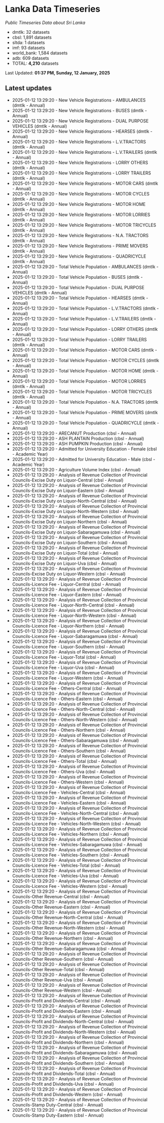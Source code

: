 # Lanka Data Timeseries
*Public Timeseries Data about Sri Lanka*

* dmtlk: 32 datasets
* cbsl: 1,891 datasets
* sltda: 1 datasets
* imf: 93 datasets
* world_bank: 1,584 datasets
* adb: 609 datasets
* TOTAL: **4,210** datasets

Last Updated: **01:37 PM, Sunday, 12 January, 2025**

## Latest updates

* 2025-01-12 13:29:20 - New Vehicle Registrations - AMBULANCES (dmtlk - Annual)
* 2025-01-12 13:29:20 - New Vehicle Registrations - BUSES (dmtlk - Annual)
* 2025-01-12 13:29:20 - New Vehicle Registrations - DUAL PURPOSE VEHICLES (dmtlk - Annual)
* 2025-01-12 13:29:20 - New Vehicle Registrations - HEARSES (dmtlk - Annual)
* 2025-01-12 13:29:20 - New Vehicle Registrations - L.V.TRACTORS (dmtlk - Annual)
* 2025-01-12 13:29:20 - New Vehicle Registrations - L.V.TRAILERS (dmtlk - Annual)
* 2025-01-12 13:29:20 - New Vehicle Registrations - LORRY OTHERS (dmtlk - Annual)
* 2025-01-12 13:29:20 - New Vehicle Registrations - LORRY TRAILERS (dmtlk - Annual)
* 2025-01-12 13:29:20 - New Vehicle Registrations - MOTOR CARS (dmtlk - Annual)
* 2025-01-12 13:29:20 - New Vehicle Registrations - MOTOR CYCLES (dmtlk - Annual)
* 2025-01-12 13:29:20 - New Vehicle Registrations - MOTOR HOME (dmtlk - Annual)
* 2025-01-12 13:29:20 - New Vehicle Registrations - MOTOR LORRIES (dmtlk - Annual)
* 2025-01-12 13:29:20 - New Vehicle Registrations - MOTOR TRICYCLES (dmtlk - Annual)
* 2025-01-12 13:29:20 - New Vehicle Registrations - N.A. TRACTORS (dmtlk - Annual)
* 2025-01-12 13:29:20 - New Vehicle Registrations - PRIME MOVERS (dmtlk - Annual)
* 2025-01-12 13:29:20 - New Vehicle Registrations - QUADRICYCLE (dmtlk - Annual)
* 2025-01-12 13:29:20 - Total Vehicle Population - AMBULANCES (dmtlk - Annual)
* 2025-01-12 13:29:20 - Total Vehicle Population - BUSES (dmtlk - Annual)
* 2025-01-12 13:29:20 - Total Vehicle Population - DUAL PURPOSE VEHICLES (dmtlk - Annual)
* 2025-01-12 13:29:20 - Total Vehicle Population - HEARSES (dmtlk - Annual)
* 2025-01-12 13:29:20 - Total Vehicle Population - L.V.TRACTORS (dmtlk - Annual)
* 2025-01-12 13:29:20 - Total Vehicle Population - L.V.TRAILERS (dmtlk - Annual)
* 2025-01-12 13:29:20 - Total Vehicle Population - LORRY OTHERS (dmtlk - Annual)
* 2025-01-12 13:29:20 - Total Vehicle Population - LORRY TRAILERS (dmtlk - Annual)
* 2025-01-12 13:29:20 - Total Vehicle Population - MOTOR CARS (dmtlk - Annual)
* 2025-01-12 13:29:20 - Total Vehicle Population - MOTOR CYCLES (dmtlk - Annual)
* 2025-01-12 13:29:20 - Total Vehicle Population - MOTOR HOME (dmtlk - Annual)
* 2025-01-12 13:29:20 - Total Vehicle Population - MOTOR LORRIES (dmtlk - Annual)
* 2025-01-12 13:29:20 - Total Vehicle Population - MOTOR TRICYCLES (dmtlk - Annual)
* 2025-01-12 13:29:20 - Total Vehicle Population - N.A. TRACTORS (dmtlk - Annual)
* 2025-01-12 13:29:20 - Total Vehicle Population - PRIME MOVERS (dmtlk - Annual)
* 2025-01-12 13:29:20 - Total Vehicle Population - QUADRICYCLE (dmtlk - Annual)
* 2025-01-12 13:29:20 - ARECANUT Production (cbsl - Annual)
* 2025-01-12 13:29:20 - ASH PLANTAIN Production (cbsl - Annual)
* 2025-01-12 13:29:20 - ASH PUMPKIN Production (cbsl - Annual)
* 2025-01-12 13:29:20 - Admitted for University Education - Female (cbsl - Academic Year)
* 2025-01-12 13:29:20 - Admitted for University Education - Male (cbsl - Academic Year)
* 2025-01-12 13:29:20 - Agriculture Volume Index (cbsl - Annual)
* 2025-01-12 13:29:20 - Analysis of Revenue Collection of Provincial Councils-Excise Duty on Liquor-Central (cbsl - Annual)
* 2025-01-12 13:29:20 - Analysis of Revenue Collection of Provincial Councils-Excise Duty on Liquor-Eastern (cbsl - Annual)
* 2025-01-12 13:29:20 - Analysis of Revenue Collection of Provincial Councils-Excise Duty on Liquor-North-Central (cbsl - Annual)
* 2025-01-12 13:29:20 - Analysis of Revenue Collection of Provincial Councils-Excise Duty on Liquor-North-Western (cbsl - Annual)
* 2025-01-12 13:29:20 - Analysis of Revenue Collection of Provincial Councils-Excise Duty on Liquor-Northern (cbsl - Annual)
* 2025-01-12 13:29:20 - Analysis of Revenue Collection of Provincial Councils-Excise Duty on Liquor-Sabaragamuwa (cbsl - Annual)
* 2025-01-12 13:29:20 - Analysis of Revenue Collection of Provincial Councils-Excise Duty on Liquor-Southern (cbsl - Annual)
* 2025-01-12 13:29:20 - Analysis of Revenue Collection of Provincial Councils-Excise Duty on Liquor-Total (cbsl - Annual)
* 2025-01-12 13:29:20 - Analysis of Revenue Collection of Provincial Councils-Excise Duty on Liquor-Uva (cbsl - Annual)
* 2025-01-12 13:29:20 - Analysis of Revenue Collection of Provincial Councils-Excise Duty on Liquor-Western (cbsl - Annual)
* 2025-01-12 13:29:20 - Analysis of Revenue Collection of Provincial Councils-Licence Fee - Liquor-Central (cbsl - Annual)
* 2025-01-12 13:29:20 - Analysis of Revenue Collection of Provincial Councils-Licence Fee - Liquor-Eastern (cbsl - Annual)
* 2025-01-12 13:29:20 - Analysis of Revenue Collection of Provincial Councils-Licence Fee - Liquor-North-Central (cbsl - Annual)
* 2025-01-12 13:29:20 - Analysis of Revenue Collection of Provincial Councils-Licence Fee - Liquor-North-Western (cbsl - Annual)
* 2025-01-12 13:29:20 - Analysis of Revenue Collection of Provincial Councils-Licence Fee - Liquor-Northern (cbsl - Annual)
* 2025-01-12 13:29:20 - Analysis of Revenue Collection of Provincial Councils-Licence Fee - Liquor-Sabaragamuwa (cbsl - Annual)
* 2025-01-12 13:29:20 - Analysis of Revenue Collection of Provincial Councils-Licence Fee - Liquor-Southern (cbsl - Annual)
* 2025-01-12 13:29:20 - Analysis of Revenue Collection of Provincial Councils-Licence Fee - Liquor-Total (cbsl - Annual)
* 2025-01-12 13:29:20 - Analysis of Revenue Collection of Provincial Councils-Licence Fee - Liquor-Uva (cbsl - Annual)
* 2025-01-12 13:29:20 - Analysis of Revenue Collection of Provincial Councils-Licence Fee - Liquor-Western (cbsl - Annual)
* 2025-01-12 13:29:20 - Analysis of Revenue Collection of Provincial Councils-Licence Fee - Others-Central (cbsl - Annual)
* 2025-01-12 13:29:20 - Analysis of Revenue Collection of Provincial Councils-Licence Fee - Others-Eastern (cbsl - Annual)
* 2025-01-12 13:29:20 - Analysis of Revenue Collection of Provincial Councils-Licence Fee - Others-North-Central (cbsl - Annual)
* 2025-01-12 13:29:20 - Analysis of Revenue Collection of Provincial Councils-Licence Fee - Others-North-Western (cbsl - Annual)
* 2025-01-12 13:29:20 - Analysis of Revenue Collection of Provincial Councils-Licence Fee - Others-Northern (cbsl - Annual)
* 2025-01-12 13:29:20 - Analysis of Revenue Collection of Provincial Councils-Licence Fee - Others-Sabaragamuwa (cbsl - Annual)
* 2025-01-12 13:29:20 - Analysis of Revenue Collection of Provincial Councils-Licence Fee - Others-Southern (cbsl - Annual)
* 2025-01-12 13:29:20 - Analysis of Revenue Collection of Provincial Councils-Licence Fee - Others-Total (cbsl - Annual)
* 2025-01-12 13:29:20 - Analysis of Revenue Collection of Provincial Councils-Licence Fee - Others-Uva (cbsl - Annual)
* 2025-01-12 13:29:20 - Analysis of Revenue Collection of Provincial Councils-Licence Fee - Others-Western (cbsl - Annual)
* 2025-01-12 13:29:20 - Analysis of Revenue Collection of Provincial Councils-Licence Fee - Vehicles-Central (cbsl - Annual)
* 2025-01-12 13:29:20 - Analysis of Revenue Collection of Provincial Councils-Licence Fee - Vehicles-Eastern (cbsl - Annual)
* 2025-01-12 13:29:20 - Analysis of Revenue Collection of Provincial Councils-Licence Fee - Vehicles-North-Central (cbsl - Annual)
* 2025-01-12 13:29:20 - Analysis of Revenue Collection of Provincial Councils-Licence Fee - Vehicles-North-Western (cbsl - Annual)
* 2025-01-12 13:29:20 - Analysis of Revenue Collection of Provincial Councils-Licence Fee - Vehicles-Northern (cbsl - Annual)
* 2025-01-12 13:29:20 - Analysis of Revenue Collection of Provincial Councils-Licence Fee - Vehicles-Sabaragamuwa (cbsl - Annual)
* 2025-01-12 13:29:20 - Analysis of Revenue Collection of Provincial Councils-Licence Fee - Vehicles-Southern (cbsl - Annual)
* 2025-01-12 13:29:20 - Analysis of Revenue Collection of Provincial Councils-Licence Fee - Vehicles-Total (cbsl - Annual)
* 2025-01-12 13:29:20 - Analysis of Revenue Collection of Provincial Councils-Licence Fee - Vehicles-Uva (cbsl - Annual)
* 2025-01-12 13:29:20 - Analysis of Revenue Collection of Provincial Councils-Licence Fee - Vehicles-Western (cbsl - Annual)
* 2025-01-12 13:29:20 - Analysis of Revenue Collection of Provincial Councils-Other Revenue-Central (cbsl - Annual)
* 2025-01-12 13:29:20 - Analysis of Revenue Collection of Provincial Councils-Other Revenue-Eastern (cbsl - Annual)
* 2025-01-12 13:29:20 - Analysis of Revenue Collection of Provincial Councils-Other Revenue-North-Central (cbsl - Annual)
* 2025-01-12 13:29:20 - Analysis of Revenue Collection of Provincial Councils-Other Revenue-North-Western (cbsl - Annual)
* 2025-01-12 13:29:20 - Analysis of Revenue Collection of Provincial Councils-Other Revenue-Northern (cbsl - Annual)
* 2025-01-12 13:29:20 - Analysis of Revenue Collection of Provincial Councils-Other Revenue-Sabaragamuwa (cbsl - Annual)
* 2025-01-12 13:29:20 - Analysis of Revenue Collection of Provincial Councils-Other Revenue-Southern (cbsl - Annual)
* 2025-01-12 13:29:20 - Analysis of Revenue Collection of Provincial Councils-Other Revenue-Total (cbsl - Annual)
* 2025-01-12 13:29:20 - Analysis of Revenue Collection of Provincial Councils-Other Revenue-Uva (cbsl - Annual)
* 2025-01-12 13:29:20 - Analysis of Revenue Collection of Provincial Councils-Other Revenue-Western (cbsl - Annual)
* 2025-01-12 13:29:20 - Analysis of Revenue Collection of Provincial Councils-Profit and Dividends-Central (cbsl - Annual)
* 2025-01-12 13:29:20 - Analysis of Revenue Collection of Provincial Councils-Profit and Dividends-Eastern (cbsl - Annual)
* 2025-01-12 13:29:20 - Analysis of Revenue Collection of Provincial Councils-Profit and Dividends-North-Central (cbsl - Annual)
* 2025-01-12 13:29:20 - Analysis of Revenue Collection of Provincial Councils-Profit and Dividends-North-Western (cbsl - Annual)
* 2025-01-12 13:29:20 - Analysis of Revenue Collection of Provincial Councils-Profit and Dividends-Northern (cbsl - Annual)
* 2025-01-12 13:29:20 - Analysis of Revenue Collection of Provincial Councils-Profit and Dividends-Sabaragamuwa (cbsl - Annual)
* 2025-01-12 13:29:20 - Analysis of Revenue Collection of Provincial Councils-Profit and Dividends-Southern (cbsl - Annual)
* 2025-01-12 13:29:20 - Analysis of Revenue Collection of Provincial Councils-Profit and Dividends-Total (cbsl - Annual)
* 2025-01-12 13:29:20 - Analysis of Revenue Collection of Provincial Councils-Profit and Dividends-Uva (cbsl - Annual)
* 2025-01-12 13:29:20 - Analysis of Revenue Collection of Provincial Councils-Profit and Dividends-Western (cbsl - Annual)
* 2025-01-12 13:29:20 - Analysis of Revenue Collection of Provincial Councils-Stamp Duty-Central (cbsl - Annual)
* 2025-01-12 13:29:20 - Analysis of Revenue Collection of Provincial Councils-Stamp Duty-Eastern (cbsl - Annual)